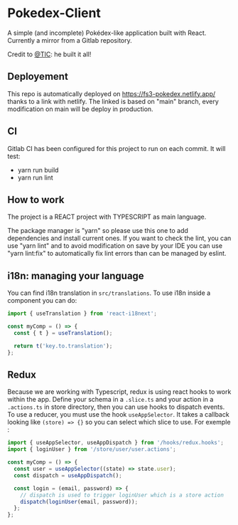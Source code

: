 # Pokedex-Client

A simple (and incomplete) Pokédex-like application built with React. Currently a mirror from a Gitlab repository.

Credit to [@TIC](https://github.com/calvetalex/): he built it all!

## Deployement

This repo is automatically deployed on <https://fs3-pokedex.netlify.app/> thanks to a link with netlify. The linked is based on "main" branch, every modification on main will be deploy in production.

## CI

Gitlab CI has been configured for this project to run on each commit.
It will test:

- yarn run build
- yarn run lint

## How to work

The project is a REACT project with TYPESCRIPT as main language.

The package manager is "yarn" so please use this one to add dependencies and install current ones.
If you want to check the lint, you can use "yarn lint" and to avoid modification on save by your IDE you can use "yarn lint:fix" to automatically fix lint errors than can be managed by eslint.

## i18n: managing your language

You can find i18n translation in `src/translations`. To use i18n inside a component you can do:

```js
import { useTranslation } from 'react-i18next';

const myComp = () => {
  const { t } = useTranslation();

  return t('key.to.translation');
};
```

## Redux

Because we are working with Typescript, redux is using react hooks to work within the app. Define your schema in a `.slice.ts` and your action in a `.actions.ts` in store directory, then you can use hooks to dispatch events. To use a reducer, you must use the hook `useAppSelector`. It takes a callback looking like `(store) => {}` so you can select which slice to use. For exemple :

```js
import { useAppSelector, useAppDispatch } from '/hooks/redux.hooks';
import { loginUser } from '/store/user/user.actions';

const myComp = () => {
  const user = useAppSelector((state) => state.user);
  const dispatch = useAppDispatch();

  const login = (email, password) => {
    // dispatch is used to trigger loginUser which is a store action
    dispatch(loginUser(email, password));
  };
};
```

